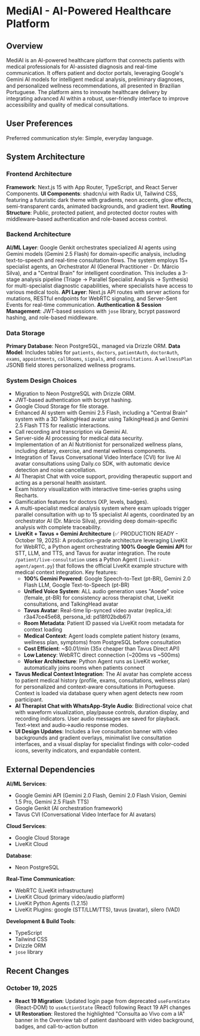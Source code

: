 # MediAI - AI-Powered Healthcare Platform

## Overview
MediAI is an AI-powered healthcare platform that connects patients with medical professionals for AI-assisted diagnosis and real-time communication. It offers patient and doctor portals, leveraging Google's Gemini AI models for intelligent medical analysis, preliminary diagnoses, and personalized wellness recommendations, all presented in Brazilian Portuguese. The platform aims to innovate healthcare delivery by integrating advanced AI within a robust, user-friendly interface to improve accessibility and quality of medical consultations.

## User Preferences
Preferred communication style: Simple, everyday language.

## System Architecture

### Frontend Architecture
**Framework**: Next.js 15 with App Router, TypeScript, and React Server Components.
**UI Components**: shadcn/ui with Radix UI, Tailwind CSS, featuring a futuristic dark theme with gradients, neon accents, glow effects, semi-transparent cards, animated backgrounds, and gradient text.
**Routing Structure**: Public, protected patient, and protected doctor routes with middleware-based authentication and role-based access control.

### Backend Architecture
**AI/ML Layer**: Google Genkit orchestrates specialized AI agents using Gemini models (Gemini 2.5 Flash) for domain-specific analysis, including text-to-speech and real-time consultation flows. The system employs 15+ specialist agents, an Orchestrator AI (General Practitioner - Dr. Márcio Silva), and a "Central Brain" for intelligent coordination. This includes a 3-stage analysis pipeline (Triage → Parallel Specialist Analysis → Synthesis) for multi-specialist diagnostic capabilities, where specialists have access to various medical tools.
**API Layer**: Next.js API routes with server actions for mutations, RESTful endpoints for WebRTC signaling, and Server-Sent Events for real-time communication.
**Authentication & Session Management**: JWT-based sessions with `jose` library, bcrypt password hashing, and role-based middleware.

### Data Storage
**Primary Database**: Neon PostgreSQL, managed via Drizzle ORM.
**Data Model**: Includes tables for `patients`, `doctors`, `patientAuth`, `doctorAuth`, `exams`, `appointments`, `callRooms`, `signals`, and `consultations`. A `wellnessPlan` JSONB field stores personalized wellness programs.

### System Design Choices
- Migration to Neon PostgreSQL with Drizzle ORM.
- JWT-based authentication with bcrypt hashing.
- Google Cloud Storage for file storage.
- Enhanced AI system with Gemini 2.5 Flash, including a "Central Brain" system with a 3D TalkingHead avatar using TalkingHead.js and Gemini 2.5 Flash TTS for realistic interactions.
- Call recording and transcription via Gemini AI.
- Server-side AI processing for medical data security.
- Implementation of an AI Nutritionist for personalized wellness plans, including dietary, exercise, and mental wellness components.
- Integration of Tavus Conversational Video Interface (CVI) for live AI avatar consultations using Daily.co SDK, with automatic device detection and noise cancellation.
- AI Therapist Chat with voice support, providing therapeutic support and acting as a personal health assistant.
- Exam history visualization with interactive time-series graphs using Recharts.
- Gamification features for doctors (XP, levels, badges).
- A multi-specialist medical analysis system where exam uploads trigger parallel consultation with up to 15 specialist AI agents, coordinated by an orchestrator AI (Dr. Márcio Silva), providing deep domain-specific analysis with complete traceability.
- **LiveKit + Tavus + Gemini Architecture** (✅ PRODUCTION READY - October 19, 2025): A production-grade architecture leveraging LiveKit for WebRTC, a Python agent orchestrating **100% Google Gemini API** for STT, LLM, and TTS, and Tavus for avatar integration. The route `/patient/live-consultation` uses a Python Agent (`livekit-agent/agent.py`) that follows the official LiveKit example structure with medical context integration. Key features:
  - **100% Gemini Powered**: Google Speech-to-Text (pt-BR), Gemini 2.0 Flash LLM, Google Text-to-Speech (pt-BR)
  - **Unified Voice System**: ALL audio generation uses "Aoede" voice (female, pt-BR) for consistency across therapist chat, LiveKit consultations, and TalkingHead avatar
  - **Tavus Avatar**: Real-time lip-synced video avatar (replica_id: r3a47ce45e68, persona_id: pd18f02bdb67)
  - **Room Metadata**: Patient ID passed via LiveKit room metadata for context loading
  - **Medical Context**: Agent loads complete patient history (exams, wellness plan, symptoms) from PostgreSQL before consultation
  - **Cost Efficient**: ~$0.01/min (35x cheaper than Tavus Direct API)
  - **Low Latency**: WebRTC direct connection (~200ms vs ~500ms)
  - **Worker Architecture**: Python Agent runs as LiveKit worker, automatically joins rooms when patients connect
- **Tavus Medical Context Integration**: The AI avatar has complete access to patient medical history (profile, exams, consultations, wellness plan) for personalized and context-aware consultations in Portuguese. Context is loaded via database query when agent detects new room participant.
- **AI Therapist Chat with WhatsApp-Style Audio**: Bidirectional voice chat with waveform visualization, play/pause controls, duration display, and recording indicators. User audio messages are saved for playback. Text→text and audio→audio response modes.
- **UI Design Updates**: Includes a live consultation banner with video backgrounds and gradient overlays, minimalist live consultation interfaces, and a visual display for specialist findings with color-coded icons, severity indicators, and expandable content.

## External Dependencies

**AI/ML Services**:
- Google Gemini API (Gemini 2.0 Flash, Gemini 2.0 Flash Vision, Gemini 1.5 Pro, Gemini 2.5 Flash TTS)
- Google Genkit (AI orchestration framework)
- Tavus CVI (Conversational Video Interface for AI avatars)

**Cloud Services**:
- Google Cloud Storage
- LiveKit Cloud

**Database**:
- Neon PostgreSQL

**Real-Time Communication**:
- WebRTC (LiveKit infrastructure)
- LiveKit Cloud (primary video/audio platform)
- LiveKit Python Agents (1.2.15)
- LiveKit Plugins: google (STT/LLM/TTS), tavus (avatar), silero (VAD)

**Development & Build Tools**:
- TypeScript
- Tailwind CSS
- Drizzle ORM
- `jose` library

## Recent Changes

### October 19, 2025
- **React 19 Migration**: Updated login page from deprecated `useFormState` (React-DOM) to `useActionState` (React) following React 19 API changes
- **UI Restoration**: Restored the highlighted "Consulta ao Vivo com a IA" banner in the Overview tab of patient dashboard with video background, badges, and call-to-action button